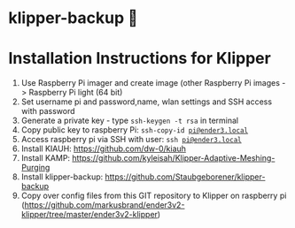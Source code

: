 # klipper-backup 💾 

# Installation Instructions for Klipper

1. Use Raspberry Pi imager and create image (other Raspberry Pi images -> Raspberry Pi light (64 bit)
2. Set username pi and password,name, wlan settings and SSH access with password
3. Generate a private key - type <code>ssh-keygen -t rsa</code> in terminal
4. Copy public key to raspberry Pi: <code>ssh-copy-id pi@ender3.local</code>
5. Access raspberry pi via SSH with user: <code>ssh pi@ender3.local</code>
6. Install KIAUH: https://github.com/dw-0/kiauh
7. Install KAMP: https://github.com/kyleisah/Klipper-Adaptive-Meshing-Purging
8. Install klipper-backup: https://github.com/Staubgeborener/klipper-backup
9. Copy over config files from this GIT repository to Klipper on raspberry pi (https://github.com/markusbrand/ender3v2-klipper/tree/master/ender3v2-klipper)
